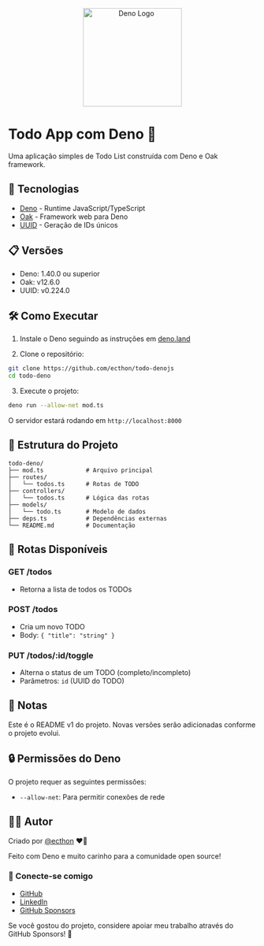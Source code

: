 <div align="center">
  <img src="https://jsr.io/logos/deno.svg?__frsh_c=ca5b312be6dd05d0c3fcd846d4d033c72ae5ef61" alt="Deno Logo" width="200"/>
</div>

# Todo App com Deno 🦖

Uma aplicação simples de Todo List construída com Deno e Oak framework.

## 🚀 Tecnologias

- [Deno](https://deno.land/) - Runtime JavaScript/TypeScript
- [Oak](https://deno.land/x/oak) - Framework web para Deno
- [UUID](https://deno.land/std/uuid) - Geração de IDs únicos

## 📋 Versões

- Deno: 1.40.0 ou superior
- Oak: v12.6.0
- UUID: v0.224.0

## 🛠️ Como Executar

1. Instale o Deno seguindo as instruções em [deno.land](https://deno.land/#installation)

2. Clone o repositório:
```bash
git clone https://github.com/ecthon/todo-denojs
cd todo-deno
```

3. Execute o projeto:
```bash
deno run --allow-net mod.ts
```

O servidor estará rodando em `http://localhost:8000`

## 📁 Estrutura do Projeto

```
todo-deno/
├── mod.ts            # Arquivo principal
├── routes/
│   └── todos.ts      # Rotas de TODO
├── controllers/
│   └── todos.ts      # Lógica das rotas
├── models/
│   └── todo.ts       # Modelo de dados
├── deps.ts           # Dependências externas
└── README.md         # Documentação
```

## 🔌 Rotas Disponíveis

### GET /todos
- Retorna a lista de todos os TODOs

### POST /todos
- Cria um novo TODO
- Body: `{ "title": "string" }`

### PUT /todos/:id/toggle
- Alterna o status de um TODO (completo/incompleto)
- Parâmetros: `id` (UUID do TODO)

## 📝 Notas

Este é o README v1 do projeto. Novas versões serão adicionadas conforme o projeto evolui.

## 🔒 Permissões do Deno

O projeto requer as seguintes permissões:
- `--allow-net`: Para permitir conexões de rede

## 👨‍💻 Autor

Criado por [@ecthon](https://github.com/ecthon) ❤️🦖

Feito com Deno e muito carinho para a comunidade open source!

### 📱 Conecte-se comigo

- [GitHub](https://github.com/ecthon)
- [LinkedIn](https://linkedin.com/in/ecthon)
- [GitHub Sponsors](https://github.com/sponsors/ecthon)

Se você gostou do projeto, considere apoiar meu trabalho através do GitHub Sponsors! 🌟

